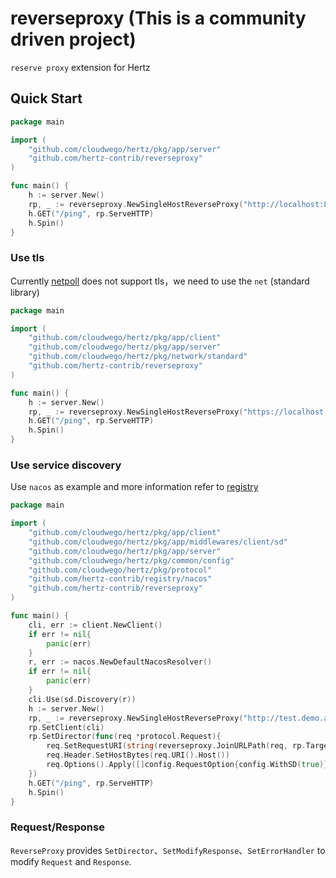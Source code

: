 # reverseproxy (This is a community driven project)

`reserve proxy` extension for Hertz

## Quick Start

```go
package main

import (
	"github.com/cloudwego/hertz/pkg/app/server"
	"github.com/hertz-contrib/reverseproxy"
)

func main() {
	h := server.New()
	rp, _ := reverseproxy.NewSingleHostReverseProxy("http://localhost:8082/test")
	h.GET("/ping", rp.ServeHTTP)
	h.Spin()
}
```

### Use tls

Currently [netpoll](https://github.com/cloudwego/netpoll) does not support tls，we need to use the `net` (standard library)

```go
package main

import (
	"github.com/cloudwego/hertz/pkg/app/client"
	"github.com/cloudwego/hertz/pkg/app/server"
	"github.com/cloudwego/hertz/pkg/network/standard"
	"github.com/hertz-contrib/reverseproxy"
)

func main() {
	h := server.New()
	rp, _ := reverseproxy.NewSingleHostReverseProxy("https://localhost:8082/test",client.WithDialer(standard.NewDialer()))
	h.GET("/ping", rp.ServeHTTP)
	h.Spin()
}
```

### Use service discovery

Use `nacos` as example and more information refer to [registry](https://github.com/hertz-contrib/registry)

```go
package main

import (
	"github.com/cloudwego/hertz/pkg/app/client"
	"github.com/cloudwego/hertz/pkg/app/middlewares/client/sd"
	"github.com/cloudwego/hertz/pkg/app/server"
	"github.com/cloudwego/hertz/pkg/common/config"
	"github.com/cloudwego/hertz/pkg/protocol"
	"github.com/hertz-contrib/registry/nacos"
	"github.com/hertz-contrib/reverseproxy"
)

func main() {
	cli, err := client.NewClient()
	if err != nil{
		panic(err)
	}
	r, err := nacos.NewDefaultNacosResolver()
	if err != nil{
		panic(err)
	}
	cli.Use(sd.Discovery(r))
	h := server.New()
	rp, _ := reverseproxy.NewSingleHostReverseProxy("http://test.demo.api/test")
	rp.SetClient(cli)
	rp.SetDirector(func(req *protocol.Request){
		req.SetRequestURI(string(reverseproxy.JoinURLPath(req, rp.Target)))
		req.Header.SetHostBytes(req.URI().Host())
		req.Options().Apply([]config.RequestOption{config.WithSD(true)})
	})
	h.GET("/ping", rp.ServeHTTP)
	h.Spin()
}
```

### Request/Response

`ReverseProxy` provides `SetDirector`、`SetModifyResponse`、`SetErrorHandler` to modify `Request` and `Response`.